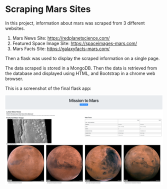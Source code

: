 # Scraping Mars Sites
In this project, information about mars was scraped from 3 different websites. 

1. Mars News Site: https://redplanetscience.com/
2. Featured Space Image Site: https://spaceimages-mars.com/
3. Mars Facts Site: https://galaxyfacts-mars.com/


Then a flask was used to display the scraped information on a single page. 

The data scraped is stored in a MongoDB. Then the data is retrieved from the database and displayed using HTML, and Bootstrap in a chrome web browser.

This is a screenshot of the final flask app:

![Mars Infro Flask App](FlaskAppScreenshot.png)
